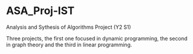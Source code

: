 # ASA_Proj-IST
Analysis and Sythesis of Algorithms Project (Y2 S1)

Three projects, the first one focused in dynamic programming, the second in graph theory and the third in linear programming.

